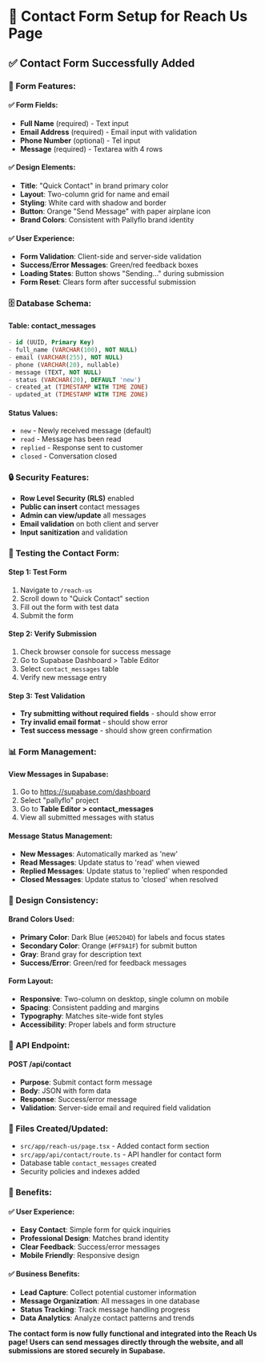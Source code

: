 # 📧 Contact Form Setup for Reach Us Page

## ✅ **Contact Form Successfully Added**

### **🎯 Form Features:**

#### **✅ Form Fields:**
- **Full Name** (required) - Text input
- **Email Address** (required) - Email input with validation
- **Phone Number** (optional) - Tel input
- **Message** (required) - Textarea with 4 rows

#### **✅ Design Elements:**
- **Title**: "Quick Contact" in brand primary color
- **Layout**: Two-column grid for name and email
- **Styling**: White card with shadow and border
- **Button**: Orange "Send Message" with paper airplane icon
- **Brand Colors**: Consistent with Pallyflo brand identity

#### **✅ User Experience:**
- **Form Validation**: Client-side and server-side validation
- **Success/Error Messages**: Green/red feedback boxes
- **Loading States**: Button shows "Sending..." during submission
- **Form Reset**: Clears form after successful submission

### **🗄️ Database Schema:**

#### **Table: contact_messages**
```sql
- id (UUID, Primary Key)
- full_name (VARCHAR(100), NOT NULL)
- email (VARCHAR(255), NOT NULL)
- phone (VARCHAR(20), nullable)
- message (TEXT, NOT NULL)
- status (VARCHAR(20), DEFAULT 'new')
- created_at (TIMESTAMP WITH TIME ZONE)
- updated_at (TIMESTAMP WITH TIME ZONE)
```

#### **Status Values:**
- `new` - Newly received message (default)
- `read` - Message has been read
- `replied` - Response sent to customer
- `closed` - Conversation closed

### **🔒 Security Features:**
- **Row Level Security (RLS)** enabled
- **Public can insert** contact messages
- **Admin can view/update** all messages
- **Email validation** on both client and server
- **Input sanitization** and validation

### **🧪 Testing the Contact Form:**

#### **Step 1: Test Form**
1. Navigate to `/reach-us`
2. Scroll down to "Quick Contact" section
3. Fill out the form with test data
4. Submit the form

#### **Step 2: Verify Submission**
1. Check browser console for success message
2. Go to Supabase Dashboard > Table Editor
3. Select `contact_messages` table
4. Verify new message entry

#### **Step 3: Test Validation**
- **Try submitting without required fields** - should show error
- **Try invalid email format** - should show error
- **Test success message** - should show green confirmation

### **📊 Form Management:**

#### **View Messages in Supabase:**
1. Go to https://supabase.com/dashboard
2. Select "pallyflo" project
3. Go to **Table Editor > contact_messages**
4. View all submitted messages with status

#### **Message Status Management:**
- **New Messages**: Automatically marked as 'new'
- **Read Messages**: Update status to 'read' when viewed
- **Replied Messages**: Update status to 'replied' when responded
- **Closed Messages**: Update status to 'closed' when resolved

### **🎨 Design Consistency:**

#### **Brand Colors Used:**
- **Primary Color**: Dark Blue (`#05204D`) for labels and focus states
- **Secondary Color**: Orange (`#FF9A1F`) for submit button
- **Gray**: Brand gray for description text
- **Success/Error**: Green/red for feedback messages

#### **Form Layout:**
- **Responsive**: Two-column on desktop, single column on mobile
- **Spacing**: Consistent padding and margins
- **Typography**: Matches site-wide font styles
- **Accessibility**: Proper labels and form structure

### **🔧 API Endpoint:**

#### **POST /api/contact**
- **Purpose**: Submit contact form message
- **Body**: JSON with form data
- **Response**: Success/error message
- **Validation**: Server-side email and required field validation

### **📁 Files Created/Updated:**
- `src/app/reach-us/page.tsx` - Added contact form section
- `src/app/api/contact/route.ts` - API handler for contact form
- Database table `contact_messages` created
- Security policies and indexes added

### **🚀 Benefits:**

#### **✅ User Experience:**
- **Easy Contact**: Simple form for quick inquiries
- **Professional Design**: Matches brand identity
- **Clear Feedback**: Success/error messages
- **Mobile Friendly**: Responsive design

#### **✅ Business Benefits:**
- **Lead Capture**: Collect potential customer information
- **Message Organization**: All messages in one database
- **Status Tracking**: Track message handling progress
- **Data Analytics**: Analyze contact patterns and trends

**The contact form is now fully functional and integrated into the Reach Us page! Users can send messages directly through the website, and all submissions are stored securely in Supabase.**

